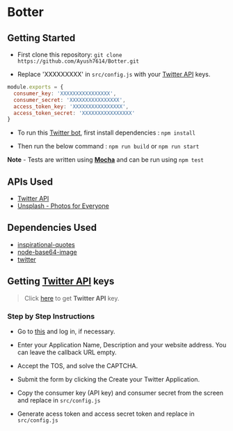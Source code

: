 # Botter

## Getting Started

- First clone this repository: ```git clone https://github.com/Ayush7614/Botter.git```

- Replace 'XXXXXXXXX' in `src/config.js` with your [Twitter API](https://developer.twitter.com/en/apps/) keys.

```javascript
module.exports = {
  consumer_key: 'XXXXXXXXXXXXXXXX',  
  consumer_secret: 'XXXXXXXXXXXXXXXX',
  access_token_key: 'XXXXXXXXXXXXXXXX',  
  access_token_secret: 'XXXXXXXXXXXXXXXX'
}
```

- To run this [Twitter bot](https://twitter.com/SayHiToQuotter), first install dependencies : ```npm install```

- Then run the below command : ```npm run build``` or ```npm run start```

**Note** - Tests are written using **[Mocha](https://mochajs.org/)** and can be run using `npm test`

## APIs Used

- [Twitter API](https://dev.twitter.com/apps)
- [Unsplash - Photos for Everyone](https://unsplash.com/)

## Dependencies Used

- [inspirational-quotes](https://vinitshahdeo.github.io/inspirational-quotes/)
- [node-base64-image](https://www.npmjs.com/package/node-base64-image)
- [twitter](https://www.npmjs.com/package/twitter)

## Getting [Twitter API](https://dev.twitter.com/apps) keys

> Click [here](https://dev.twitter.com/apps) to get **Twitter API** key.

### Step by Step Instructions

- Go to [this](https://dev.twitter.com/apps/new) and log in, if necessary.

- Enter your Application Name, Description and your website address. You can leave the callback URL empty.

- Accept the TOS, and solve the CAPTCHA.

- Submit the form by clicking the Create your Twitter Application.

- Copy the consumer key (API key) and consumer secret from the screen and replace in `src/config.js`

- Generate acess token and access secret token and replace in `src/config.js`


